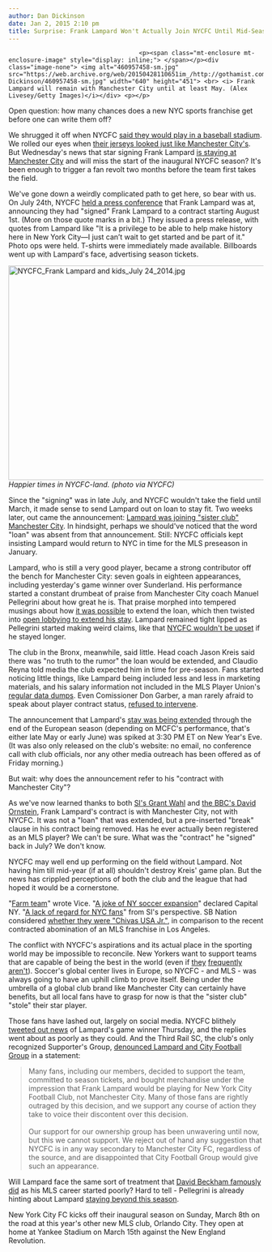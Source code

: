 ```yaml
---
author: Dan Dickinson
date: Jan 2, 2015 2:10 pm
title: Surprise: Frank Lampard Won't Actually Join NYCFC Until Mid-Season
---
```


	
										<p><span class="mt-enclosure mt-enclosure-image" style="display: inline;"> </span></p><div class="image-none"> <img alt="460957458-sm.jpg" src="https://web.archive.org/web/20150428110651im_/http://gothamist.com/attachments/Dan Dickinson/460957458-sm.jpg" width="640" height="451"> <br> <i> Frank Lampard will remain with Manchester City until at least May. (Alex Livesey/Getty Images)</i></div> <p></p>

<p>Open question: how many chances does a new NYC sports franchise get before one can write them off?</p>

<p>We shrugged it off when NYCFC <a href="https://web.archive.org/web/20150428110651/http://gothamist.com/2014/04/21/confirmed_nyc_fc_to_play_at_yankee.php">said they would play in a baseball stadium</a>. We rolled our eyes when <a href="https://web.archive.org/web/20150428110651/http://gothamist.com/2014/11/13/nycfc_unveils_their_jersey_which_lo.php">their jerseys looked just like Manchester City&apos;s</a>. But Wednesday&apos;s news that star signing Frank Lampard <a href="https://web.archive.org/web/20150428110651/http://www.nycfc.com/post/2014/12/31/frank-lampards-contract-manchester-city-extended">is staying at Manchester City</a> and will miss the start of the inaugural NYCFC season? It&apos;s been enough to trigger a fan revolt two months before the team first takes the field.</p>

<p>We&apos;ve gone down a weirdly complicated path to get here, so bear with us. On July 24th, NYCFC <a href="https://web.archive.org/web/20150428110651/http://gothamist.com/2014/07/24/nycfc_signs_chelsea_legend_and_911.php">held a press conference</a> that Frank Lampard was at, announcing they had &quot;signed&quot; Frank Lampard to a contract starting August 1st. (More on those quote marks in a bit.) They issued a press release, with quotes from Lampard like &quot;It is a privilege to be able to help make history here in New York City&#x2014;I just can&#x2019;t wait to get started and be part of it.&quot; Photo ops were held. T-shirts were immediately made available.  Billboards went up with Lampard&apos;s face, advertising season tickets.</p>

<p><span class="mt-enclosure mt-enclosure-image" style="display: inline;"> </span></p><div class="image-none"> <img alt="NYCFC_Frank Lampard and kids_July 24_2014.jpg" src="https://web.archive.org/web/20150428110651im_/http://gothamist.com/attachments/Dan Dickinson/NYCFC_Frank%20Lampard%20and%20kids_July%2024_2014.jpg" width="640" height="423"> <br> <i> Happier times in NYCFC-land. (photo via NYCFC)</i></div> <p></p>

<p>Since the &quot;signing&quot; was in late July, and NYCFC wouldn&apos;t take the field until March, it made sense to send Lampard out on loan to stay fit. Two weeks later, out came the announcement: <a href="https://web.archive.org/web/20150428110651/http://www.nycfc.com/post/2014/08/06/lampard-joins-manchester-city">Lampard was joining &quot;sister club&quot; Manchester City</a>. In hindsight, perhaps we should&apos;ve noticed that the word &quot;loan&quot; was absent from that announcement. Still: NYCFC officials kept insisting Lampard would return to NYC in time for the MLS preseason in January. </p>

<p>Lampard, who is still a very good player, became a strong contributor off the bench for Manchester City: seven goals in eighteen appearances, including yesterday&apos;s game winner over Sunderland. His performance started a constant drumbeat of praise from Manchester City coach Manuel Pellegrini about how great he is. That praise morphed into tempered musings about how <a href="https://web.archive.org/web/20150428110651/http://www.theguardian.com/football/2014/sep/25/frank-lampard-manchester-city-loan-extension">it was possible</a> to extend the loan, which then twisted into <a href="https://web.archive.org/web/20150428110651/http://www.theguardian.com/football/2014/nov/29/manuel-pellegrini-frank-lampard-manchester-city">open lobbying to extend his stay</a>. Lampard remained tight lipped as Pellegrini started making weird claims, like that <a href="https://web.archive.org/web/20150428110651/http://www.sbisoccer.com/2014/12/pellegrini-lampard-extended.html">NYCFC wouldn&apos;t be upset</a> if he stayed longer.</p>

<p>The club in the Bronx, meanwhile, said little. Head coach Jason Kreis said there was &quot;no truth to the rumor&quot; the loan would be extended, and Claudio Reyna told media the club expected him in time for pre-season. Fans started noticing little things, like Lampard being included less and less in marketing materials, and his salary information not included in the MLS Player Union&apos;s <a href="https://web.archive.org/web/20150428110651/http://www.mlsplayers.org/salary_info.html">regular data dumps</a>. Even Comissioner Don Garber, a man rarely afraid to speak about player contract status, <a href="https://web.archive.org/web/20150428110651/http://reuters.com/article/idUSKCN0JG2H120141202?irpc=932">refused to intervene</a>.</p>

<p>The announcement that Lampard&apos;s <a href="https://web.archive.org/web/20150428110651/http://www.nycfc.com/post/2014/12/31/frank-lampards-contract-manchester-city-extended">stay was being extended</a> through the end of the European season (depending on MCFC&apos;s performance, that&apos;s either late May or early June) was spiked at 3:30 PM ET on New Year&apos;s Eve. (It was also only released on the club&apos;s website: no email, no conference call with club officials, nor any other media outreach has been offered as of Friday morning.) </p>

<p>But wait: why does the announcement refer to his &quot;contract with Manchester City&quot;?</p>

<p>As we&apos;ve now learned thanks to both <a href="https://web.archive.org/web/20150428110651/https://twitter.com/GrantWahl/status/550442187004313600">SI&apos;s Grant Wahl</a> and <a href="https://web.archive.org/web/20150428110651/http://www.twitlonger.com/show/n_1sjk6sa">the BBC&apos;s David Ornstein</a>, Frank Lampard&apos;s  contract is with Manchester City, not with NYCFC. It was not a &quot;loan&quot; that was extended, but a pre-inserted &quot;break&quot; clause in his contract being removed. Has he ever actually been registered as an MLS player? We can&apos;t be sure. What was the &quot;contract&quot; he &quot;signed&quot; back in July? We don&apos;t know.</p>

<p>NYCFC may well end up performing on the field without Lampard. Not having him till mid-year (if at all) shouldn&apos;t destroy Kreis&apos; game plan. But the news has crippled perceptions of both the club and the league that had hoped it would be a cornerstone.</p>

<p>&quot;<a href="https://web.archive.org/web/20150428110651/https://sports.vice.com/article/the-frank-lampard-drama-shows-nycfc-is-a-farm-team">Farm team</a>&quot; wrote Vice. &quot;<a href="https://web.archive.org/web/20150428110651/http://www.capitalnewyork.com/article/media/2015/01/8559408/man-city-lampard-deal-makes-joke-ny-soccer-expansion">A joke of NY soccer expansion</a>&quot; declared Capital NY. &quot;<a href="https://web.archive.org/web/20150428110651/http://www.si.com/planet-futbol/2014/12/31/frank-lampard-man-city-nycfc-extension-fan-reaction">A lack of regard for NYC fans</a>&quot; from SI&apos;s perspective. SB Nation considered <a href="https://web.archive.org/web/20150428110651/http://www.thegoatparade.com/2014/12/31/7476509/on-whether-new-york-city-fc-is-becoming-chivas-usa-jr-frank-lampard-manchester-city">whether they were &quot;Chivas USA Jr.&quot;</a>, in comparison to the recent contracted abomination of an MLS franchise in Los Angeles.</p>

<p>The conflict with NYCFC&apos;s aspirations and its actual place in the sporting world may be impossible to reconcile. New Yorkers want to support teams that are capable of being the best in the world (even if <a href="https://web.archive.org/web/20150428110651/http://gothamist.com/tags/knicks">they</a> <a href="https://web.archive.org/web/20150428110651/http://gothamist.com/tags/mets">frequently</a> <a href="https://web.archive.org/web/20150428110651/http://gothamist.com/tags/nyjets">aren&apos;t</a>). Soccer&apos;s global center lives in Europe,  so NYCFC - and MLS - was always going to have an uphill climb to prove itself. Being under the umbrella of a global club brand like Manchester City can certainly have benefits, but all local fans have to grasp for now is that the &quot;sister club&quot; &quot;stole&quot; their star player.</p>

<p>Those fans have lashed out, largely on social media. NYCFC blithely <a href="https://web.archive.org/web/20150428110651/https://twitter.com/NYCFC/status/550707742458253312">tweeted out news</a> of Lampard&apos;s game winner Thursday, and the replies went about as poorly as they could. And the Third Rail SC, the club&apos;s only recognized Supporter&apos;s Group, <a href="https://web.archive.org/web/20150428110651/http://www.thirdrailnyc.com/2014/12/statement-on-lampard-loan-extention.html">denounced Lampard and City Football Group</a> in a statement:</p>

<blockquote>Many fans, including our members, decided to support the team, committed to season tickets, and bought merchandise under the impression that Frank Lampard would be playing for New York City Football Club, not Manchester City.  Many of those fans are rightly outraged by this decision, and we support any course of action they take to voice their discontent over this decision.<br><br>Our support for our ownership group has been unwavering until now, but this we cannot support.  We reject out of hand any suggestion that NYCFC is in any way secondary to Manchester City FC, regardless of the source, and are disappointed that City Football Group would give such an appearance.</blockquote>

<p>Will Lampard face the same sort of treatment that <a href="https://web.archive.org/web/20150428110651/http://www.nytimes.com/2009/07/21/sports/soccer/21beckham.html">David Beckham famously did</a> as his MLS career started poorly? Hard to tell - Pellegrini is already hinting about Lampard <a href="https://web.archive.org/web/20150428110651/http://www.theguardian.com/football/2015/jan/01/frank-lampard-manchester-city-next-season-manuel-pellegrini-mls-new-york-city">staying beyond this season</a>. </p>

<p>New York City FC kicks off their inaugural season on Sunday, March 8th on the road at this year&apos;s other new MLS club, Orlando City. They open at home at Yankee Stadium on March 15th against the New England Revolution.</p>					
										
									
				